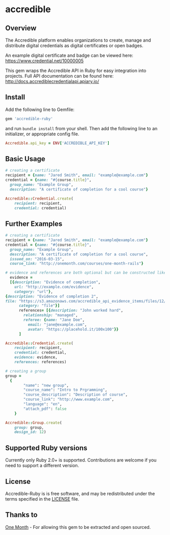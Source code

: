 # accredible
Overview
--------
The Accredible platform enables organizations to create, manage and distribute digital credentials as digital certificates or open badges.

An example digital certificate and badge can be viewed here: https://www.credential.net/10000005

This gem wraps the Accredible API in Ruby for easy integration into projects. Full API documentation can be found here: http://docs.accrediblecredentialapi.apiary.io/ 

Install
--------
Add the following line to Gemfile:

```ruby
gem 'accredible-ruby'
```
and run `bundle install` from your shell.
Then add the following line to an initializer, or appropriate config file.

```ruby
Accredible.api_key = ENV['ACCREDIBLE_API_KEY']
```

Basic Usage
-----------
```ruby
# creating a certificate
recipient = {name: "Jared Smith", email: "example@example.com"}
credential = {name: "#{course.title}",
  group_name: "Example Group",
  description: "A certificate of completion for a cool course"}

Accredible::Credential.create(
    recipient: recipient, 
    credential: credential)
```

Further Examples
-----------
```ruby
# creating a certificate
recipient = {name: "Jared Smith", email: "example@example.com"}
credential = {name: "#{course.title}",
  group_name: "Example Group",
  description: "A certificate of completion for a cool course",
  issued_on: "2016-03-15",
  course_link: "http://onemonth.com/courses/one-month-rails"}

# evidence and references are both optional but can be constructed like this
  evidence =
  [{description: "Evidence of completion",
    url: "http://example.com/evidence",
    category: "url"},
{description: "Evidence of completion 2",
file: "https://s3.amazonaws.com/accredible_api_evidence_items/files/12/original/open-uri20140316-15266-1m3by6h.jpeg",
      category: "file"}]
      references= [{description: "John worked hard", 
        relationship: "managed",
        referee: {name: "Jane Doe", 
          email: "jane@example.com",
          avatar: "https://placehold.it/100x100"}}
      ]

Accredible::Credential.create(
    recipient: recipient, 
    credential: credential,
    evidence: evidence,
    references: references)

# creating a group
group = 
  {
        "name": "new group",
        "course_name": "Intro to Prgramming",
        "course_description": "Description of course",
        "course_link": "http://www.example.com",
        "language": "en",
        "attach_pdf": false
    }

Accredible::Group.create(
    group: group, 
    design_id: 12)
```
Supported Ruby versions
-----------------------
  Currently only Ruby 2.0+ is supported. Contributions are welcome if you need to
  support a different version.

License
-------
Accredible-Ruby is is free software, and may be redistributed under the 
terms specified in the [LICENSE](/LICENSE) file.

Thanks to
---------
[One Month](http://onemonth.com) - For allowing this gem to be extracted and open sourced.
